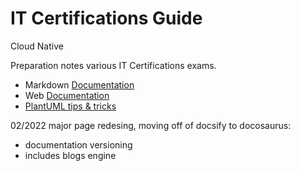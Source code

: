 # IT Certifications Guide

<span> Cloud Native</span>

Preparation notes various IT Certifications exams.

- Markdown [Documentation](docs/README.md)
- Web [Documentation](https://cloudrumble.net)
- [PlantUML tips & tricks](PLANTUML.md)

02/2022 major page redesing, moving off of docsify to docosaurus:

- documentation versioning
- includes blogs engine
